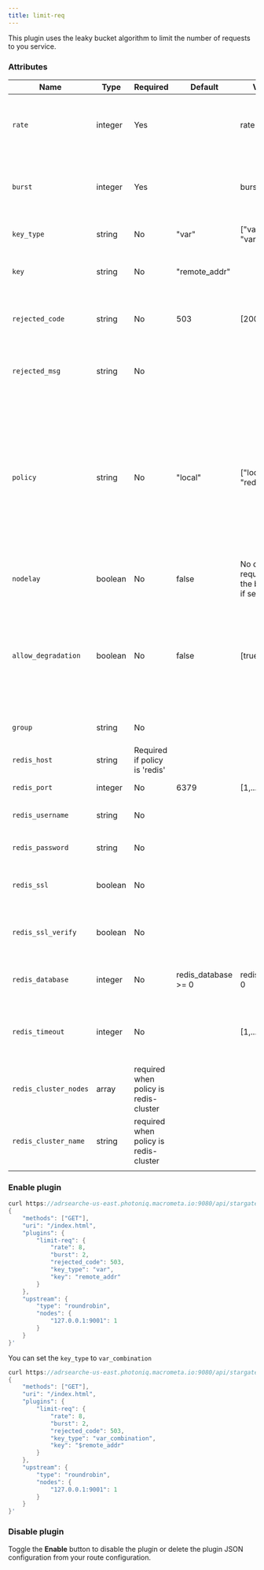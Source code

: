 ```yaml
---
title: limit-req
---
```


This plugin uses the leaky bucket algorithm to limit the number of requests to you service.

### Attributes

| **Name**              | **Type** | **Required**                          | **Default**         | **Valid values**                                                  | **Description**                                                                                                                                                                                                 |
|-----------------------|----------|---------------------------------------|---------------------|-------------------------------------------------------------------|-----------------------------------------------------------------------------------------------------------------------------------------------------------------------------------------------------------------|
| `rate`                | integer  | Yes                                   |                     | rate > 0                                                          | Threshold for number or requests allowed per second allowed.                                                                                                                                                                             |
| `burst`               | integer  | Yes                                   |                     | burst >= 0                                                        | Number of additional requests allowed to be delayed per second                                                                                                                                                                |
| `key_type`            | string   | No                                    | "var"               | ["var", "var_combination"]                                        | User-specified key type                                                                                                                                                                                         |
| `key`                 | string   | No                                    | "remote_addr"       |                                                                   | User-specified key for the request limiting                                                                                                                                                                     |
| `rejected_code`       | string   | No                                    | 503                 | [200, ..., 599]                                                   | HTTP status code returned when request limit is exceeded                                                                                                                                                        |
| `rejected_msg`        | string   | No                                    |                     |                                                                   | Response body returned when request limit is exceeded                                                                                                                                                           |
| `policy`              | string   | No                                    | "local"             | ["local", "redis", "redis-cluster"]                               | Limit used for retrieving and limiting the rate count. `local` value stored count values in memory on the node while setting to 'redis' stores counters in a Redis server and shares these values across nodes. |
| `nodelay`             | boolean  | No                                    | false               | No delays for requests withing the burst threshold if set to true |                                                                                                                                                                                                                 |
| `allow_degradation`   | boolean  | No                                    | false               | [true, false]                                                     | When set to true, allows plugin degradation if plugin becomes temporarily unavailable, thus allowing more requests.                                                                                             |
| `group`               | string   | No                                    |                     |                                                                   | Group to share the counter with                                                                                                                                                                                 |
| `redis_host`          | string   | Required if policy is 'redis'         |                     |                                                                   | Address of Redis server                                                                                                                                                                                         |
| `redis_port`          | integer  | No                                    | 6379                | [1,...]                                                           | Port of Redis server                                                                                                                                                                                            |
| `redis_username`      | string   | No                                    |                     |                                                                   | Username for Redis authentication.                                                                                                                                                                              |
| `redis_password`      | string   | No                                    |                     |                                                                   | Password for Redis authentication                                                                                                                                                                               |
| `redis_ssl`           | boolean  | No                                    |                     |                                                                   | Set to true, uses SSL to connect to Redis instance                                                                                                                                                              |
| `redis_ssl_verify`    | boolean  | No                                    |                     |                                                                   | Set to true, verifies the validity of the SSL certificate.                                                                                                                                                      |
| `redis_database`      | integer  | No                                    | redis_database >= 0 | redis_database >= 0                                               | Selected database of the Redis server.                                                                                                                                                                          |
| `redis_timeout`       | integer  | No                                    |                     | [1,...]                                                           | Time in milliseconds for commands submitted to the Redis server.                                                                                                                                                |
| `redis_cluster_nodes` | array    | required when policy is redis-cluster |                     |                                                                   | Addresses of Redis cluster nodes                                                                                                                                                                                |
| `redis_cluster_name`  | string   | required when policy is redis-cluster |                     |                                                                   | Name of Redis cluster nodes                                                                                                                                                                                     |
|                       |          |                                       |                     |                                                                   |                                                                                                                                                                                                                 |

### Enable plugin

```c
curl https://adrsearche-us-east.photoniq.macrometa.io:9080/api/stargate/v1/routes -H "X-API-KEY: $admin_key" -X PUT -d '
{
    "methods": ["GET"],
    "uri": "/index.html",
    "plugins": {
        "limit-req": {
            "rate": 8,
            "burst": 2,
            "rejected_code": 503,
            "key_type": "var",
            "key": "remote_addr"
        }
    },
    "upstream": {
        "type": "roundrobin",
        "nodes": {
            "127.0.0.1:9001": 1
        }
    }
}'
```

You can set the `key_type` to `var_combination`

```c
curl https://adrsearche-us-east.photoniq.macrometa.io:9080/api/stargate/v1/routes -H "X-API-KEY: $admin_key" -X PUT -d '
{
    "methods": ["GET"],
    "uri": "/index.html",
    "plugins": {
        "limit-req": {
            "rate": 8,
            "burst": 2,
            "rejected_code": 503,
            "key_type": "var_combination",
            "key": "$remote_addr"
        }
    },
    "upstream": {
        "type": "roundrobin",
        "nodes": {
            "127.0.0.1:9001": 1
        }
    }
}'
```

### Disable plugin

Toggle the **Enable** button to disable the plugin or delete the plugin JSON configuration from your route configuration.
